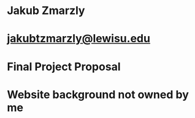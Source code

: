 # Jakub Zmarzly
# jakubtzmarzly@lewisu.edu
# Final Project Proposal
# Website background not owned by me
